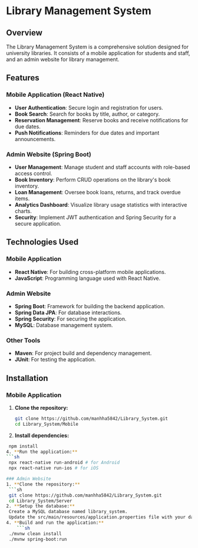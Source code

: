 # Library Management System

## Overview
The Library Management System is a comprehensive solution designed for university libraries. It consists of a mobile application for students and staff, and an admin website for library management.

## Features
### Mobile Application (React Native)
- **User Authentication**: Secure login and registration for users.
- **Book Search**: Search for books by title, author, or category.
- **Reservation Management**: Reserve books and receive notifications for due dates.
- **Push Notifications**: Reminders for due dates and important announcements.

### Admin Website (Spring Boot)
- **User Management**: Manage student and staff accounts with role-based access control.
- **Book Inventory**: Perform CRUD operations on the library's book inventory.
- **Loan Management**: Oversee book loans, returns, and track overdue items.
- **Analytics Dashboard**: Visualize library usage statistics with interactive charts.
- **Security**: Implement JWT authentication and Spring Security for a secure application.

## Technologies Used
### Mobile Application
- **React Native**: For building cross-platform mobile applications.
- **JavaScript**: Programming language used with React Native.

### Admin Website
- **Spring Boot**: Framework for building the backend application.
- **Spring Data JPA**: For database interactions.
- **Spring Security**: For securing the application.
- **MySQL**: Database management system.

### Other Tools
- **Maven**: For project build and dependency management.
- **JUnit**: For testing the application.

## Installation

### Mobile Application
1. **Clone the repository:**
   ```sh
   git clone https://github.com/manhha5842/Library_System.git
   cd Library_System/Mobile
2. **Install dependencies:**
  ```sh
   npm install
4. **Run the application:**
  ```sh
   npx react-native run-android # for Android
   npx react-native run-ios # for iOS

### Admin Website 
1. **Clone the repository:**
   ```sh
   git clone https://github.com/manhha5842/Library_System.git
   cd Library_System/Server
2. **Setup the database:**
   Create a MySQL database named library_system.
   Update the src/main/resources/application.properties file with your database credentials.
4. **Build and run the application:**
      ```sh
   ./mvnw clean install
   ./mvnw spring-boot:run

